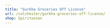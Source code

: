 ```yaml
---
title: "Gurkha Groceries Off License"
url: /colchester/gurkha-groceries-off-license/
shop: Spirituosen
---
```

